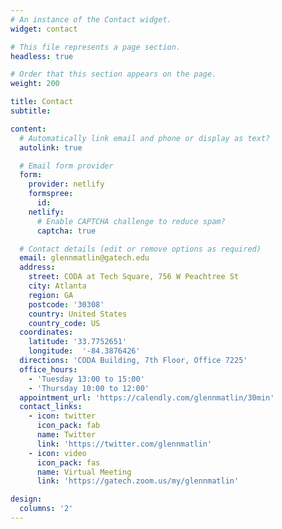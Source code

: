 ```yaml
---
# An instance of the Contact widget.
widget: contact

# This file represents a page section.
headless: true

# Order that this section appears on the page.
weight: 200

title: Contact
subtitle:

content:
  # Automatically link email and phone or display as text?
  autolink: true

  # Email form provider
  form:
    provider: netlify
    formspree:
      id:
    netlify:
      # Enable CAPTCHA challenge to reduce spam?
      captcha: true

  # Contact details (edit or remove options as required)
  email: glennmatlin@gatech.edu
  address:
    street: CODA at Tech Square, 756 W Peachtree St
    city: Atlanta
    region: GA
    postcode: '30308'
    country: United States
    country_code: US
  coordinates:
    latitude: '33.7752651'
    longitude:  '-84.3876426'
  directions: 'CODA Building, 7th Floor, Office 7225'
  office_hours:
    - 'Tuesday 13:00 to 15:00'
    - 'Thursday 10:00 to 12:00'
  appointment_url: 'https://calendly.com/glennmatlin/30min'
  contact_links:
    - icon: twitter
      icon_pack: fab
      name: Twitter
      link: 'https://twitter.com/glennmatlin'
    - icon: video
      icon_pack: fas
      name: Virtual Meeting
      link: 'https://gatech.zoom.us/my/glennmatlin'

design:
  columns: '2'
---
```

